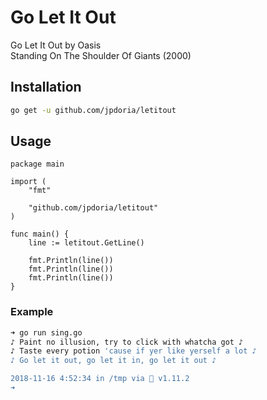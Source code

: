 # Go Let It Out

Go Let It Out by Oasis  
Standing On The Shoulder Of Giants (2000)

## Installation

```bash
go get -u github.com/jpdoria/letitout
```

## Usage

```golang
package main

import (
	"fmt"

	"github.com/jpdoria/letitout"
)

func main() {
	line := letitout.GetLine()

	fmt.Println(line())
	fmt.Println(line())
	fmt.Println(line())
}
```

### Example

```bash
➜ go run sing.go
♪ Paint no illusion, try to click with whatcha got ♪
♪ Taste every potion 'cause if yer like yerself a lot ♪
♪ Go let it out, go let it in, go let it out ♪

2018-11-16 4:52:34 in /tmp via 🐹 v1.11.2
➜
```
